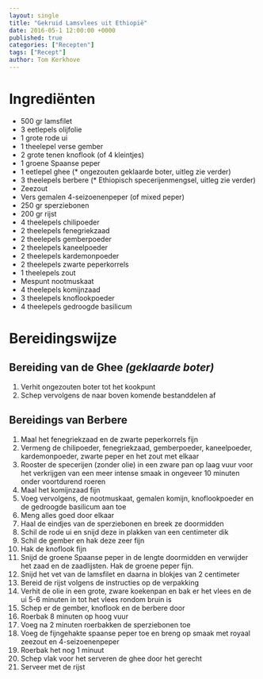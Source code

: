 ```yaml
---
layout: single
title: "Gekruid Lamsvlees uit Ethiopië"
date: 2016-05-1 12:00:00 +0000
published: true
categories: ["Recepten"]
tags: ["Recept"]
author: Tom Kerkhove
---
```


# Ingrediënten

- 500 gr lamsfilet
- 3 eetlepels olijfolie
- 1 grote rode ui
- 1 theelepel verse gember
- 2 grote tenen knoflook (of 4 kleintjes)
- 1 groene Spaanse peper
- 1 eetlepel ghee (* ongezouten geklaarde boter, uitleg zie verder)
- 3 theelepels berbere (* Ethiopisch specerijenmengsel, uitleg zie verder)
- Zeezout
- Vers gemalen 4-seizoenenpeper (of mixed peper)
- 250 gr sperziebonen
- 200 gr rijst
- 4 theelepels chilipoeder
- 2 theelepels fenegriekzaad
- 2 theelepels gemberpoeder
- 2 theelepels kaneelpoeder
- 2 theelepels kardemonpoeder
- 2 theelepels zwarte peperkorrels
- 1 theelepels zout
- Mespunt nootmuskaat
- 4 theelepels komijnzaad
- 3 theelepels knoflookpoeder
- 4 theelepels gedroogde basilicum

# Bereidingswijze

## Bereiding van de  Ghee _(geklaarde boter)_
                
1. Verhit ongezouten boter tot het kookpunt
2. Schep vervolgens de naar boven komende bestanddelen af

## Bereidings van Berbere
				
1. Maal het fenegriekzaad en de zwarte peperkorrels fijn
2. Vermeng de chilipoeder, fenegriekzaad, gemberpoeder, kaneelpoeder, kardemonpoeder, zwarte peper en het zout met elkaar
3. Rooster de specerijen (zonder olie) in een zware pan op laag vuur voor het verkrijgen van een meer intense smaak in ongeveer 10 minuten onder voortdurend roeren
4. Maal het komijnzaad fijn
5. Voeg vervolgens, de nootmuskaat, gemalen komijn, knoflookpoeder en de gedroogde basilicum aan toe
6. Meng alles goed door elkaar
7. Haal de eindjes van de sperziebonen en breek ze doormidden
8. Schil de rode ui en snijd deze in plakken van een centimeter dik
9. Schil de gember en hak deze zeer fijn
10. Hak de knoflook fijn
11. Snijd de groene Spaanse peper in de lengte doormidden en verwijder het zaad en de zaadlijsten. Hak de groene peper fijn.
12. Snijd het vet van de lamsfilet en daarna in blokjes van 2 centimeter
13. Bereid de rijst volgens de instructies op de verpakking
14. Verhit de olie in een grote, zware koekenpan en bak er het vlees en de ui 5-6 minuten in tot het vlees rondom bruin is
15. Schep er de gember, knoflook en de berbere door
16. Roerbak 8 minuten op hoog vuur
17. Voeg na 2 minuten roerbakken de sperziebonen toe
18. Voeg de fijngehakte spaanse peper toe en breng op smaak met royaal zeezout en 4-seizoenenpeper
19. Roerbak het nog 1 minuut
20. Schep vlak voor het serveren de ghee door het gerecht
21. Serveer met de rijst